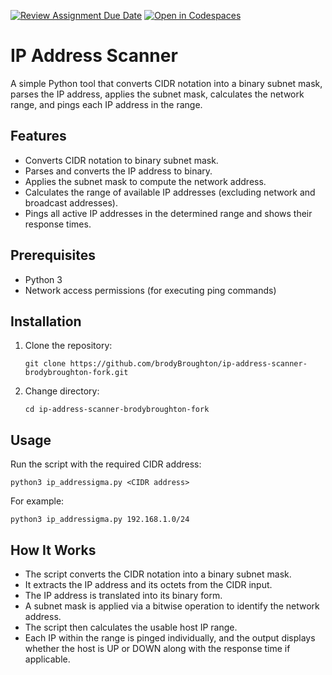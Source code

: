 [![Review Assignment Due Date](https://classroom.github.com/assets/deadline-readme-button-22041afd0340ce965d47ae6ef1cefeee28c7c493a6346c4f15d667ab976d596c.svg)](https://classroom.github.com/a/cYbEVSqo)
[![Open in Codespaces](https://classroom.github.com/assets/launch-codespace-2972f46106e565e64193e422d61a12cf1da4916b45550586e14ef0a7c637dd04.svg)](https://classroom.github.com/open-in-codespaces?assignment_repo_id=17976891)
# IP Address Scanner

A simple Python tool that converts CIDR notation into a binary subnet mask, parses the IP address, applies the subnet mask, calculates the network range, and pings each IP address in the range.

## Features
- Converts CIDR notation to binary subnet mask.
- Parses and converts the IP address to binary.
- Applies the subnet mask to compute the network address.
- Calculates the range of available IP addresses (excluding network and broadcast addresses).
- Pings all active IP addresses in the determined range and shows their response times.

## Prerequisites
- Python 3
- Network access permissions (for executing ping commands)

## Installation
1. Clone the repository:
    ```
    git clone https://github.com/brodyBroughton/ip-address-scanner-brodybroughton-fork.git
    ```
2. Change directory:
    ```
    cd ip-address-scanner-brodybroughton-fork
    ```

## Usage
Run the script with the required CIDR address:
```
python3 ip_addressigma.py <CIDR address>
```
For example:
```
python3 ip_addressigma.py 192.168.1.0/24
```

## How It Works
- The script converts the CIDR notation into a binary subnet mask.
- It extracts the IP address and its octets from the CIDR input.
- The IP address is translated into its binary form.
- A subnet mask is applied via a bitwise operation to identify the network address.
- The script then calculates the usable host IP range.
- Each IP within the range is pinged individually, and the output displays whether the host is UP or DOWN along with the response time if applicable.
